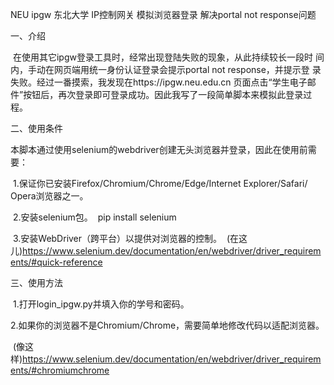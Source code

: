 NEU ipgw 东北大学 IP控制网关 模拟浏览器登录 解决portal not response问题

一、介绍

​    在使用其它ipgw登录工具时，经常出现登陆失败的现象，从此持续较长一段时
间内，手动在网页端用统一身份认证登录会提示portal not response，并提示登
录失败。经过一番摸索，我发现在https://ipgw.neu.edu.cn 页面点击“学生电子邮
件”按钮后，再次登录即可登录成功。因此我写了一段简单脚本来模拟此登录过程。



二、使用条件

​    本脚本通过使用selenium的webdriver创建无头浏览器并登录，因此在使用前需要：

​    1.保证你已安装Firefox/Chromium/Chrome/Edge/Internet Explorer/Safari/
Opera浏览器之一。

​    2.安装selenium包。
​      pip install selenium

​    3.安装WebDriver（跨平台）以提供对浏览器的控制。
​      (在这儿)https://www.selenium.dev/documentation/en/webdriver/driver_requirements/#quick-reference



三、使用方法

​    1.打开login_ipgw.py并填入你的学号和密码。

​    2.如果你的浏览器不是Chromium/Chrome，需要简单地修改代码以适配浏览器。

​      (像这样)https://www.selenium.dev/documentation/en/webdriver/driver_requirements/#chromiumchrome
